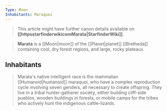 ```yaml
---
Type: Moon
Inhabitants: Maraquoi
---
```






> This article might have further canon details available on **[[httpsstarfinderwikicomMarata|StarfinderWiki]]**.


> **Marata** is a [[Moon|moon]] of the [[Planet|planet]] [[Bretheda]] containing cool, dry forest regions, and large, rocky plateaux.


## Inhabitants

> Marata's native intelligent race is the mammalian [[Humanoid|humanoid]] maraquoi, who have a complex reproduction cycle involving seven genders, all necessary to create offspring. They live in a tribal hunter-gatherer society, either building cliff-side pueblos, wooden buildings in forests, or mobile camps for the tribes who actively hunt the indigenous cattle-lizards.








